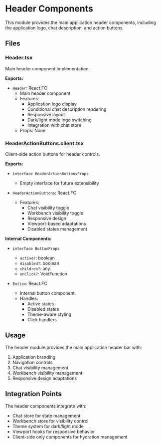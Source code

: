 # Header Components

This module provides the main application header components, including the application logo, chat description, and action buttons.

## Files

### Header.tsx

Main header component implementation.

**Exports:**

- `Header`: React.FC
  - Main header component
  - Features:
    - Application logo display
    - Conditional chat description rendering
    - Responsive layout
    - Dark/light mode logo switching
    - Integration with chat store
  - Props: None

### HeaderActionButtons.client.tsx

Client-side action buttons for header controls.

**Exports:**

- `interface HeaderActionButtonsProps`

  - Empty interface for future extensibility

- `HeaderActionButtons`: React.FC<HeaderActionButtonsProps>
  - Features:
    - Chat visibility toggle
    - Workbench visibility toggle
    - Responsive design
    - Viewport-based adaptations
    - Disabled states management

**Internal Components:**

- `interface ButtonProps`

  - `active?`: boolean
  - `disabled?`: boolean
  - `children?`: any
  - `onClick?`: VoidFunction

- `Button`: React.FC<ButtonProps>
  - Internal button component
  - Handles:
    - Active states
    - Disabled states
    - Theme-aware styling
    - Click handlers

## Usage

The header module provides the main application header bar with:

1. Application branding
2. Navigation controls
3. Chat visibility management
4. Workbench visibility management
5. Responsive design adaptations

## Integration Points

The header components integrate with:

- Chat store for state management
- Workbench store for visibility control
- Theme system for dark/light mode
- Viewport hooks for responsive behavior
- Client-side only components for hydration management
